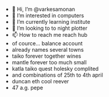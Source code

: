 - 👋 Hi, I’m @varkesamonan
- 👀 I’m interested in computers
- 🌱 I’m currently learning institute
- 💞️ I’m looking to to night plotter
- 📫 How to reach me reach hub
- of cource... balance account
- already names several towns 
- taiko forever together wines
- mantle forever too much small
- katla taiko quest holesky complited
- and combinations of 25th to 4th april
- duncan eth cool reever
- 47 a.g. pepe
